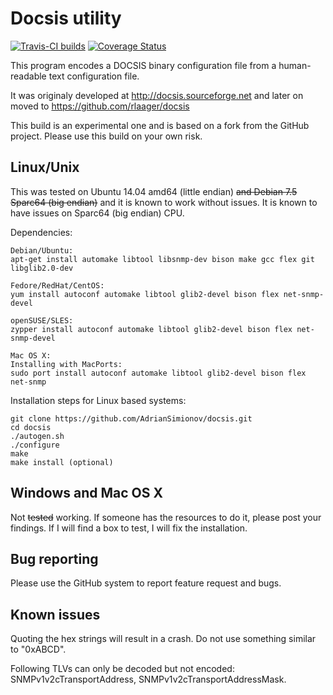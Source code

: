 Docsis utility
==============

[![Travis-CI builds](https://travis-ci.org/AdrianSimionov/docsis.svg?branch=master)](https://travis-ci.org/AdrianSimionov/docsis) [![Coverage Status](https://coveralls.io/repos/AdrianSimionov/docsis/badge.png)](https://coveralls.io/r/AdrianSimionov/docsis)

This program encodes a DOCSIS binary configuration file from a human-readable text configuration file.

It was originaly developed at http://docsis.sourceforge.net and later on moved to https://github.com/rlaager/docsis

This build is an experimental one and is based on a fork from the GitHub project. Please use this build on your own risk.

Linux/Unix
----------

This was tested on Ubuntu 14.04 amd64 (little endian) ~~and Debian 7.5 Sparc64 (big endian)~~ and it is known to work without issues. It is known to have issues on Sparc64 (big endian) CPU.

Dependencies:

    Debian/Ubuntu:
    apt-get install automake libtool libsnmp-dev bison make gcc flex git libglib2.0-dev
    
    Fedore/RedHat/CentOS:
    yum install autoconf automake libtool glib2-devel bison flex net-snmp-devel
    
    openSUSE/SLES:
    zypper install autoconf automake libtool glib2-devel bison flex net-snmp-devel
    
    Mac OS X:
    Installing with MacPorts:
    sudo port install autoconf automake libtool glib2-devel bison flex net-snmp
    
Installation steps for Linux based systems:

    git clone https://github.com/AdrianSimionov/docsis.git
    cd docsis
    ./autogen.sh
    ./configure
    make
    make install (optional)

Windows and Mac OS X
--------------------

Not ~~tested~~ working. If someone has the resources to do it, please post your findings. If I will find a box to test, I will fix the installation.

Bug reporting
-------------

Please use the GitHub system to report feature request and bugs.

Known issues
------------

Quoting the hex strings will result in a crash. Do not use something similar to "0xABCD".

Following TLVs can only be decoded but not encoded: SNMPv1v2cTransportAddress, SNMPv1v2cTransportAddressMask.

